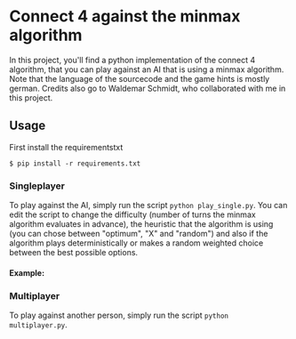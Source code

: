 # Connect 4 against the minmax algorithm

In this project, you'll find a python implementation of the connect 4 algorithm, that you can play against an AI that is using a minmax algorithm. 
Note that the language of the sourcecode and the game hints is mostly german. 
Credits also go to Waldemar Schmidt, who collaborated with me in this project. 

## Usage
First install the requirementstxt
    
    $ pip install -r requirements.txt

### Singleplayer 
To play against the AI, simply run the script `python play_single.py`. 
You can edit the script to change the difficulty (number of turns the minmax algorithm evaluates in advance), the heuristic that the algorithm is using (you can chose between "optimum", "X" and "random") and also if the algorithm plays deterministically or makes a random weighted choice between the best possible options. 

#### Example:


### Multiplayer
To play against another person, simply run the script `python multiplayer.py`.